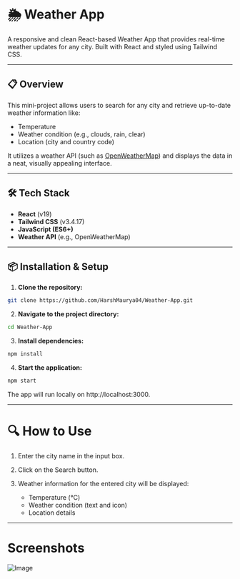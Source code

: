 # 🌦️ Weather App

A responsive and clean React-based Weather App that provides real-time weather updates for any city. Built with React and styled using Tailwind CSS.

---

## 📋 Overview

This mini-project allows users to search for any city and retrieve up-to-date weather information like:
- Temperature
- Weather condition (e.g., clouds, rain, clear)
- Location (city and country code)

It utilizes a weather API (such as [OpenWeatherMap](https://openweathermap.org/)) and displays the data in a neat, visually appealing interface.

---

## 🛠️ Tech Stack

- **React** (v19)
- **Tailwind CSS** (v3.4.17)
- **JavaScript (ES6+)**
- **Weather API** (e.g., OpenWeatherMap)

---

## 📦 Installation & Setup

1. **Clone the repository:**

```bash
git clone https://github.com/HarshMaurya04/Weather-App.git
```

2. **Navigate to the project directory:**

```bash
cd Weather-App
```

3. **Install dependencies:**

```bash
npm install
```

4. **Start the application:**

```bash
npm start
```
The app will run locally on http://localhost:3000.

---

# 🔍 How to Use

1. Enter the city name in the input box.
2. Click on the Search button.
3. Weather information for the entered city will be displayed:

   - Temperature (°C)
   - Weather condition (text and icon)
   - Location details

---

# Screenshots
![Image](https://github.com/user-attachments/assets/bc77c8b6-f097-453f-81b1-e2771e7bb6f1)
